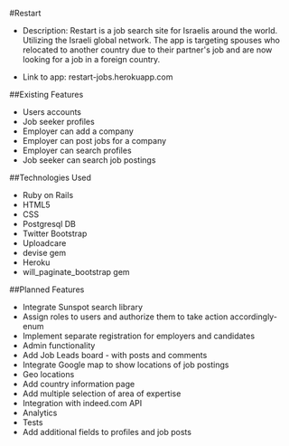 #Restart
* Description:
  Restart is a job search site for Israelis around the world. Utilizing the          Israeli global network. The app is targeting spouses who relocated to another country   due to their partner's job and are now looking for a job in a foreign country.

* Link to app: restart-jobs.herokuapp.com

##Existing Features
* Users accounts
* Job seeker profiles
* Employer can add a company
* Employer can post jobs for a company
* Employer can search profiles
* Job seeker can search job postings  

##Technologies Used
* Ruby on Rails
* HTML5
* CSS
* Postgresql DB
* Twitter Bootstrap
* Uploadcare
* devise gem
* Heroku
* will_paginate_bootstrap gem

##Planned Features
* Integrate Sunspot search library
* Assign roles to users and authorize them to take action accordingly-enum
* Implement separate registration for employers and candidates
* Admin functionality
* Add Job Leads board - with posts and comments
* Integrate Google map to show locations of job postings
* Geo locations
* Add country information page
* Add multiple selection of area of expertise
* Integration with indeed.com API
* Analytics
* Tests
* Add additional fields to profiles and job posts
